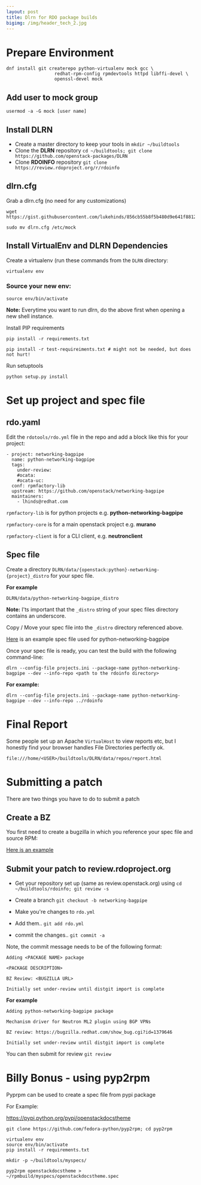 ```yaml
---
layout: post
title: Dlrn for RDO package builds
bigimg: /img/header_tech_2.jpg
---
```


# Prepare Environment

```
dnf install git createrepo python-virtualenv mock gcc \
                  redhat-rpm-config rpmdevtools httpd libffi-devel \
                  openssl-devel mock
```

## Add user to mock group

    usermod -a -G mock [user name]


## Install DLRN

-   Create a master directory to keep your tools in `mkdir ~/buildtools`
-   Clone the **DLRN** repository `cd ~/buildtools; git clone https://github.com/openstack-packages/DLRN`
-   Clone **RDOINFO** repository `git clone https://review.rdoproject.org/r/rdoinfo`


## dlrn.cfg

Grab a dlrn.cfg (no need for any customizations)

```
wget https://gist.githubusercontent.com/lukehinds/856cb55b8f5b480d9e641f8812749178/raw/97f813e30c89090247e5eb4d5bdca2c087b377a1/dlrn.cfg

sudo mv dlrn.cfg /etc/mock
```


## Install VirtualEnv and DLRN Dependencies

Create a virtualenv (run these commands from the `DLRN` directory:

```
virtualenv env
```

### Source your new env:

```
source env/bin/activate
```

**Note:** Everytime you want to run dlrn, do the above first when opening a new shell instance.

Install PIP requirements

```
pip install -r requirements.txt

pip install -r test-requireiments.txt # might not be needed, but does not hurt!
```

Run setuptools

    python setup.py install


# Set up project and spec file

## rdo.yaml

Edit the `rdotools/rdo.yml` file in the repo and add a block like this for your project:

    - project: networking-bagpipe
      name: python-networking-bagpipe
      tags:
        under-review:
        #ocata:
        #ocata-uc:
      conf: rpmfactory-lib
      upstream: https://github.com/openstack/networking-bagpipe
      maintainers:
        - lhinds@redhat.com

`rpmfactory-lib` is for python projects e.g. **python-networking-bagpipe**

`rpmfactory-core` is for a main openstack project e.g. **murano**

`rpmfactory-client` is for a CLI client, e.g. **neutronclient**


## Spec file

Create a directory `DLRN/data/{openstack:python}-networking-{project}_distro` for your spec file.

**For example**

    DLRN/data/python-networking-bagpipe_distro

**Note:** I'ts important that the `_distro` string of your spec files directory contains an underscore.

Copy / Move your spec file into the `_distro` directory referenced above.

[Here](https://raw.githubusercontent.com/lukehinds/rdo-packaging/master/python-networking-bagpipe/SPEC/python3-networking-bagpipe.spec) is an example spec file used for python-networking-bagpipe

Once your spec file is ready, you can test the build with the following command-line:

    dlrn --config-file projects.ini --package-name python-networking-bagpipe --dev --info-repo <path to the rdoinfo directory>

**For example:**

    dlrn --config-file projects.ini --package-name python-networking-bagpipe --dev --info-repo ../rdoinfo

# Final Report

Some people set up an Apache `VirtualHost` to view reports etc, but I honestly find your browser handles File Directories perfectly ok.

    file:///home/<USER>/buildtools/DLRN/data/repos/report.html


# Submitting a patch

There are two things you have to do to submit a patch


## Create a BZ

You first need to create a bugzilla in which you reference your spec file and source RPM:

[Here is an example](https://bugzilla.redhat.com/show_bug.cgi?id=1379646)


## Submit your patch to review.rdoproject.org

-   Get your repository set up (same as review.openstack.org) using `cd ~/buildtools/rdoinfo; git review -s`

-   Create a branch `git checkout -b networking-bagpipe`

-   Make you're changes to `rdo.yml`

-   Add them.. `git add rdo.yml`

-   commit the changes.. `git commit -a`

Note, the commit message needs to be of the following format:

    Adding <PACKAGE NAME> package

    <PACKAGE DESCRIPTION>

    BZ Review: <BUGZILLA URL>

    Initially set under-review until distgit import is complete

**For example**

    Adding python-networking-bagpipe package

    Mechanism driver for Neutron ML2 plugin using BGP VPNs

    BZ review: https://bugzilla.redhat.com/show_bug.cgi?id=1379646

    Initially set under-review until distgit import is complete

You can then submit for review `git review`


# Billy Bonus - using pyp2rpm

Pyprpm can be used to create a spec file from pypi package

For Example:

<https://pypi.python.org/pypi/openstackdocstheme>

    git clone https://github.com/fedora-python/pyp2rpm; cd pyp2rpm

    virtualenv env
    source env/bin/activate
    pip install -r requirements.txt

    mkdir -p ~/buildtools/myspecs/

    pyp2rpm openstackdocstheme > ~/rpmbuild/myspecs/openstackdocstheme.spec

